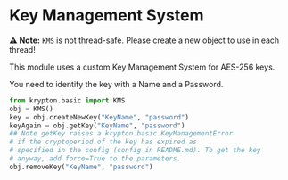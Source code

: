 # Key Management System

**⚠ Note:** `KMS` is not thread-safe. Please create a new object to use in each thread!

This module uses a custom Key Management System for AES-256 keys.

You need to identify the key with a Name and a Password.

```python
from krypton.basic import KMS
obj = KMS()
key = obj.createNewKey("KeyName", "password")
keyAgain = obj.getKey("KeyName", "password")
## Note getKey raises a krypton.basic.KeyManagementError
# if the cryptoperiod of the key has expired as  
# specified in the config (config in README.md). To get the key
# anyway, add force=True to the parameters.
obj.removeKey("KeyName", "password")
```
